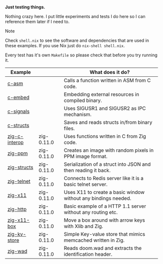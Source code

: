 **Just testing things.**

Nothing crazy here. I put little experiments and tests I do here so I can
reference them later if I need to.

> [!NOTE]  
> Check `shell.nix` to see the software and dependencies that are used
> in these examples. If you use Nix just do `nix-shell shell.nix`.

Every test has it's own `Makefile` so please check that before you try
running it.

| Example                          |            | What does it do?                                               |
|----------------------------------|------------|----------------------------------------------------------------|
| [c-asm](./c-asm)                 |            | Calls a function written in ASM from C code.                   |
| [c-embed](./c-embed)             |            | Embedding external resources in compiled binary.               |
| [c-signals](./c-signals)         |            | Uses SIGUSR1 and SIGUSR2 as IPC mechanism.                     |
| [c-structs](./c-structs)         |            | Saves and reads structs in/from binary files.                  |
| [zig-c-interop](./zig-c-interop) | zig-0.11.0 | Uses functions written in C from Zig code.                     |
| [zig-ppm](./zig-ppm)             | zig-0.11.0 | Creates an image with random pixels in PPM image format.       |
| [zig-structs](./zig-structs)     | zig-0.11.0 | Serialization of a struct into JSON and then reading it back.  |
| [zig-telnet](./zig-telnet)       | zig-0.11.0 | Connects to Redis server like it is a basic telnet server.     |
| [zig-x11](./zig-x11)             | zig-0.11.0 | Uses X11 to create a basic window without any bindings needed. |
| [zig-http](./zig-http)           | zig-0.11.0 | Basic example of a HTTP 1.1 server without any routing etc.    |
| [zig-x11-box](./zig-x11-box)     | zig-0.11.0 | Move a box around with arrow keys with Xlib and Zig.           |
| [zig-kv-store](./zig-kv-store)   | zig-0.11.0 | Simple Key-value store that mimics memcached written in Zig.   |
| [zig-wad](./zig-wad)             | zig-0.11.0 | Reads doom.wad and extracts the identification header.         |
